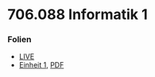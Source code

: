 # 706.088 Informatik 1
### Folien
* [LIVE](https://flowolf.github.io/Info1BM-Folien/live.html)
* [Einheit 1](einheit_01.html), [PDF](export/einheit_01.pdf)
